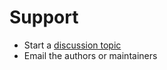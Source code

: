 # Support

* Start a [discussion topic](https://github.com/Midnighter/knowledge-chat/discussions)
* Email the authors or maintainers
